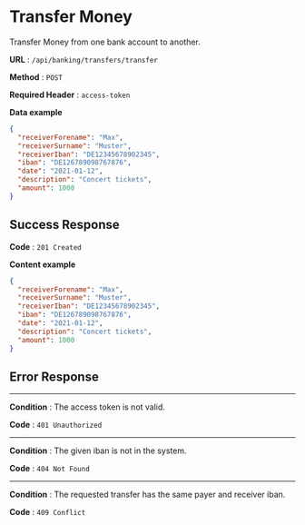 # Transfer Money

Transfer Money from one bank account to another.

**URL** : `/api/banking/transfers/transfer`

**Method** : `POST`

**Required Header** : `access-token`

**Data example**

```json
{
  "receiverForename": "Max",
  "receiverSurname": "Muster",
  "receiverIban": "DE12345678902345",
  "iban": "DE126789098767876",
  "date": "2021-01-12",
  "description": "Concert tickets",
  "amount": 1000
}
```

## Success Response

**Code** : `201 Created`

**Content example**

```json
{
  "receiverForename": "Max",
  "receiverSurname": "Muster",
  "receiverIban": "DE12345678902345",
  "iban": "DE126789098767876",
  "date": "2021-01-12",
  "description": "Concert tickets",
  "amount": 1000
}
```

## Error Response

---
**Condition** : The access token is not valid.

**Code** : `401 Unauthorized`

---
**Condition** : The given iban is not in the system.

**Code** : `404 Not Found`

---
**Condition** : The requested transfer has the same payer and receiver iban.

**Code** : `409 Conflict`